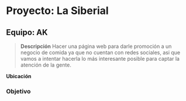 # Proyecto: La Siberial
## Equipo: AK
> **Descripción**
Hacer una página web para darle promoción a un negocio de comida ya que no cuentan con redes sociales, asi que vamos a intentar hacerla lo más interesante posible para captar la atención de la gente.

**Ubicación**

### Objetivo
